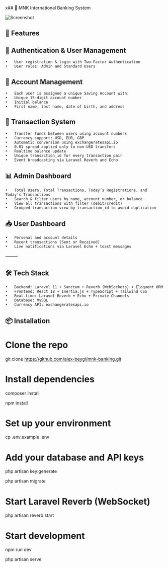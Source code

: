 x## 💸 MNK International Banking System

![Screenshot](https://ali-beygi.s3.eu-central-1.amazonaws.com/image.webp)

## 🚀 Features

## 🔐 Authentication & User Management
	•	User registration & login with Two-Factor Authentication
	•	User roles: Admin and Standard Users

## 💼 Account Management
	•	Each user is assigned a unique Saving Account with:
	•	Unique 15-digit account number
	•	Initial balance
	•	First name, last name, date of birth, and address

## 💸 Transaction System
	•	Transfer funds between users using account numbers
	•	Currency support: USD, EUR, GBP
	•	Automatic conversion using exchangeratesapi.io
	•	0.01 spread applied only to non-USD transfers
	•	Realtime balance update
	•	Unique transaction_id for every transaction pair
	•	Event broadcasting via Laravel Reverb and Echo

## 📊 Admin Dashboard
	•	Total Users, Total Transactions, Today’s Registrations, and Today’s Transactions
	•	Search & filter users by name, account number, or balance
	•	View all transactions with filter (debit/credit)
	•	Grouped transaction view by transaction_id to avoid duplication

## 📥 User Dashboard
	•	Personal and account details
	•	Recent transactions (Sent or Received)
	•	Live notifications via Laravel Echo + toast messages

⸻

## 🛠️ Tech Stack
	•	Backend: Laravel 11 + Sanctum + Reverb (WebSockets) + Eloquent ORM
	•	Frontend: React 18 + Inertia.js + TypeScript + Tailwind CSS
	•	Real-time: Laravel Reverb + Echo + Private Channels
	•	Database: MySQL
	•	Currency API: exchangeratesapi.io

##  📦 Installation

# Clone the repo
git clone https://github.com/alex-beygi/mnk-banking.git

# Install dependencies
composer install

npm install

# Set up your environment
cp .env.example .env

# Add your database and API keys
php artisan key:generate

php artisan migrate

# Start Laravel Reverb (WebSocket)
php artisan reverb:start

# Start development
npm run dev

php artisan serve

    
